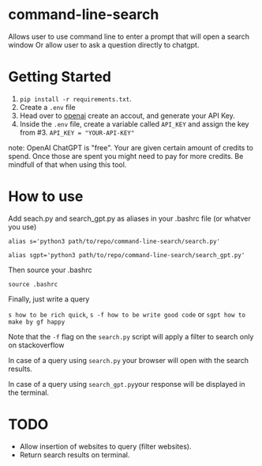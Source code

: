 # command-line-search
Allows user to use command line to enter a prompt that will open a search window
Or allow user to ask a question directly to chatgpt.

# Getting Started
1. `pip install -r requirements.txt`.
2. Create a `.env` file 
3. Head over to [openai](https://openai.com/) create an accout, and generate your API Key.
4. Inside the `.env` file, create a variable called `API_KEY` and assign the key from #3.
  `API_KEY = "YOUR-API-KEY"`

note: OpenAI ChatGPT is "free". Your are given certain amount of credits to spend.
Once those are spent you might need to pay for more credits. 
Be mindfull of that when using this tool.

# How to use
Add seach.py and search_gpt.py as aliases in your .bashrc file (or whatver you use)

`alias s='python3 path/to/repo/command-line-search/search.py'`

`alias sgpt='python3 path/to/repo/command-line-search/search_gpt.py'`

Then source your .bashrc

`source .bashrc`

Finally, just write a query

`s how to be rich quick`, `s -f how to be write good code` or `sgpt how to make by gf happy`

Note that the `-f` flag on the `search.py` script will apply a filter to search only on stackoverflow

In case of a query using `search.py` your browser will open with the search results.

In case of a query using `search_gpt.py`your response will be displayed in the terminal.

# TODO
- Allow insertion of websites to query (filter websites).
- Return search results on terminal.